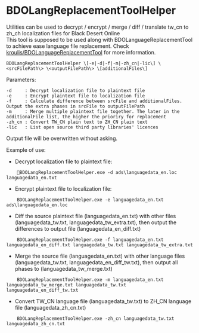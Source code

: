 # BDOLangReplacementToolHelper

Utilities can be used to decrypt / encrypt / merge / diff / translate tw_cn to zh_ch localization files for Black Desert Online  
This tool is supposed to be used along with BDOLanguageReplacementTool to achieve ease language file replacement. Check [kroulis/BDOLanguageReplacementTool](https://github.com/kroulis/BDOLanguageReplacementTool) for more information.

`BDOLangReplacementToolHelper \[-e|-d|-f|-m|-zh_cn|-lic\] \<srcFilePath\> \<outputFilePath\> \[additionalFiles\]`

Parameters:
```
-d     : Decrypt localization file to plaintext file
-e     : Encrypt plaintext file to localization file
-f     : Calculate difference between srcFile and additionalFiles. Output the extra phases in srcFile to outputFilePath
-m     : Merge multiple plaintext file together. The later in the additionalFile list, the higher the prioriry for replacement
-zh_cn : Convert TW_CN plain text to ZH_CN plain text
-lic   : List open source third party libraries' licences
```

Output file will be overwritten without asking.

Example of use:

- Decrypt localization file to plaintext file:

```
    BDOLangReplacementToolHelper.exe -d ads\languagedata_en.loc languagedata_en.txt
```
   
- Encrypt plaintext file to localization file:

```
    BDOLangReplacementToolHelper.exe -e languagedata_en.txt ads\languagedata_en.loc
```

- Diff the source plaintext file \(languagedata_en.txt\) with other files \(languagedata_tw.txt, languagedata_tw_extra.txt\), then output the differences to output file \(languagedata_en_diff.txt\)

```
    BDOLangReplacementToolHelper.exe -f languagedata_en.txt languagedata_en_diff.txt languagedata_tw.txt languagedata_tw_extra.txt
```

- Merge the source file \(languagedata_en.txt\) with other language files \(languagedata_tw.txt, languagedata_en_diff_tw.txt\), then output all phases to \(languagedata_tw_merge.txt\)

```
    BDOLangReplacementToolHelper.exe -m languagedata_en.txt languagedata_tw_merge.txt languagedata_tw.txt languagedata_en_diff_tw.txt
```

- Convert TW_CN language file \(languagedata_tw.txt\) to ZH_CN language file \(languagedata_zh_cn.txt\)

```
    BDOLangReplacementToolHelper.exe -zh_cn languagedata_tw.txt languagedata_zh_cn.txt
```
